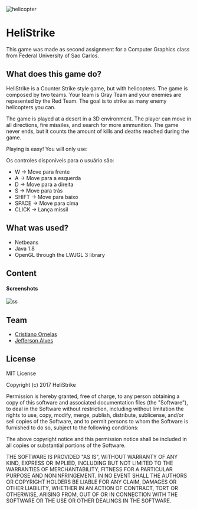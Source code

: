 ![helicopter](https://cloud.githubusercontent.com/assets/7515790/22896464/4e8a598c-f207-11e6-9ea7-03e5351bb6e5.png)

# HeliStrike
This game was made as second assignment for a Computer Graphics class from Federal University of Sao Carlos. 

What does this game do?
-------------
HeliStrike is a Counter Strike style game, but with helicopters. The game is composed by two teams. Your team is Gray Team and your enemies are repesented by the Red Team. The goal is to strike as many enemy helicopters you can.

The game is played at a desert in a 3D environment. The player can move in all directions, fire missiles, and search for more ammunition. The game never ends, but it counts the amount of kills and deaths reached during the game. 

Playing is easy! You will only use:

Os controles disponíveis para o usuário são:
- W -> Move para frente
- A -> Move para a esquerda
- D -> Move para a direita
- S -> Move para trás
- SHIFT -> Move para baixo
- SPACE -> Move para cima
- CLICK -> Lança míssil

What was used?
-------------
- Netbeans
- Java 1.8
- OpenGL through the LWJGL 3 library


Content
-------------
#### Screenshots
![ss](https://cloud.githubusercontent.com/assets/7515790/22897369/9136cd4e-f20a-11e6-8567-455799664736.jpg)


Team
-------------
- [Cristiano Ornelas](https://www.linkedin.com/in/cristiano-ornelas-ribeiro-b58242ba)
- [Jefferson Alves](https://www.linkedin.com/in/jeffersonalvess)


License
-------------
MIT License

Copyright (c) 2017 HeliStrike

Permission is hereby granted, free of charge, to any person obtaining a copy
of this software and associated documentation files (the "Software"), to deal
in the Software without restriction, including without limitation the rights
to use, copy, modify, merge, publish, distribute, sublicense, and/or sell
copies of the Software, and to permit persons to whom the Software is
furnished to do so, subject to the following conditions:

The above copyright notice and this permission notice shall be included in all
copies or substantial portions of the Software.

THE SOFTWARE IS PROVIDED "AS IS", WITHOUT WARRANTY OF ANY KIND, EXPRESS OR
IMPLIED, INCLUDING BUT NOT LIMITED TO THE WARRANTIES OF MERCHANTABILITY,
FITNESS FOR A PARTICULAR PURPOSE AND NONINFRINGEMENT. IN NO EVENT SHALL THE
AUTHORS OR COPYRIGHT HOLDERS BE LIABLE FOR ANY CLAIM, DAMAGES OR OTHER
LIABILITY, WHETHER IN AN ACTION OF CONTRACT, TORT OR OTHERWISE, ARISING FROM,
OUT OF OR IN CONNECTION WITH THE SOFTWARE OR THE USE OR OTHER DEALINGS IN THE
SOFTWARE.


